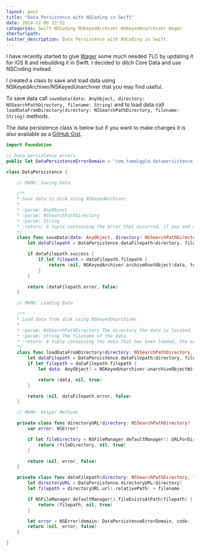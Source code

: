 ```yaml
---
layout: post
title: "Data Persistence with NSCoding in Swift"
date: 2014-12-08 12:52
categories: Swift NSCoding NSKeyedArchiver NSKeyedUnarchiver Wager
shorturlpath:
twitter_description: Data Persistence with NSCoding in Swift
---
```


I have recently started to give [Wager](https://itunes.apple.com/gb/app/wager/id378869159?mt=8&uo=4) some much needed TLC by updating it for iOS 8 and rebuilding it in Swift. I decided to ditch Core Data and use NSCoding instead.

I created a class to save and load data using NSKeyedArchiver/NSKeyedUnarchiver that you may find useful.

To save data call `saveData(data: AnyObject, directory: NSSearchPathDirectory, filename: String)` and to load data call `loadDataFromDirectory(directory: NSSearchPathDirectory, filename: String)` methods.

The data persistence class is below but if you want to make changes it is also available as a [GitHub Gist](https://gist.github.com/tomdiggle/75906f60a485affaabd2).

~~~ swift
import Foundation

// Data persistence errors
public let DataPersistenceErrorDomain = "com.tomdiggle.datapersistence.error"

class DataPersistence {

    // MARK: Saving Data

    /**
    * Save data to disk using NSKeyedArchiver.
    *
    * :param: AnyObject
    * :param: NSSearchPathDirectory
    * :param: String
    * :return: A tuple containing the error that occurred, if any and a success and a boolen value to indicate success or failure.
    */
    class func saveData(data: AnyObject, directory: NSSearchPathDirectory, filename: String) -> (error: NSError?, success: Bool) {
        let dataFilepath = DataPersistence.dataFilepath(directory, filename: filename)

        if dataFilepath.success {
            if let filepath = dataFilepath.filepath {
                return (nil, NSKeyedArchiver.archiveRootObject(data, toFile: filepath))
            }
        }

        return (dataFilepath.error, false)
    }

    // MARK: Loading Data

    /**
    * Load data from disk using NSKeyedUnarchiver.
    *
    * :param: NSSearchPathDirectory The directory the data is located.
    * :param: String The filename of the data.
    * :return: A tuple containing the data that has been loaded, the error that occurred, if any and a boolen value to indicate success or failure.
    */
    class func loadDataFromDirectory(directory: NSSearchPathDirectory, filename: String) -> (data: AnyObject?, error: NSError?, success: Bool) {
        let dataFilepath = DataPersistence.dataFilepath(directory, filename: filename)
        if let filepath = dataFilepath.filepath {
            let data: AnyObject? = NSKeyedUnarchiver.unarchiveObjectWithFile(filepath)

            return (data, nil, true)
        }

        return (nil, dataFilepath.error, false)
    }

    // MARK: Helper Methods

    private class func directoryURL(directory: NSSearchPathDirectory) -> (url: NSURL?, error: NSError?, success: Bool) {
        var error: NSError?

        if let fileDirectory = NSFileManager.defaultManager().URLForDirectory(directory, inDomain: NSSearchPathDomainMask.UserDomainMask, appropriateForURL: nil, create: false, error: &error) {
            return (fileDirectory, nil, true)
        }

        return (nil, error, false)
    }

    private class func dataFilepath(directory: NSSearchPathDirectory, filename: String) -> (filepath: String?, error: NSError?, success: Bool) {
        let directoryURL = DataPersistence.directoryURL(directory)
        let filepath = directoryURL.url!.relativePath! + filename

        if NSFileManager.defaultManager().fileExistsAtPath(filepath) {
            return (filepath, nil, true)
        }

        let error = NSError(domain: DataPersistenceErrorDomain, code: -1, userInfo: nil)
        return (nil, error, false)
    }

}
~~~

